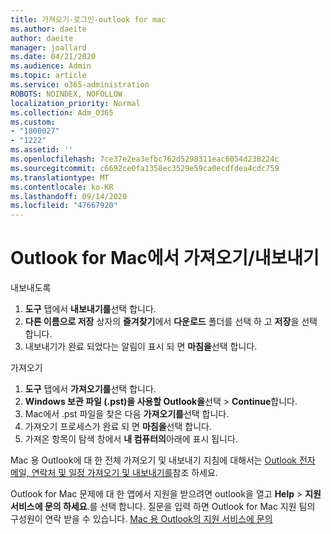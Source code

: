 ```yaml
---
title: 가져오기-로그인-outlook for mac
ms.author: daeite
author: daeite
manager: joallard
ms.date: 04/21/2020
ms.audience: Admin
ms.topic: article
ms.service: o365-administration
ROBOTS: NOINDEX, NOFOLLOW
localization_priority: Normal
ms.collection: Adm_O365
ms.custom:
- "1800027"
- "1222"
ms.assetid: ''
ms.openlocfilehash: 7ce37e2ea3efbc762d5298311eac6054d238224c
ms.sourcegitcommit: c6692ce0fa1358ec3529e59ca0ecdfdea4cdc759
ms.translationtype: MT
ms.contentlocale: ko-KR
ms.lasthandoff: 09/14/2020
ms.locfileid: "47667920"
---
```

# <a name="importexport-in-outlook-for-mac"></a>Outlook for Mac에서 가져오기/내보내기 

내보내도록
1. **도구** 탭에서 **내보내기를**선택 합니다.
2. **다른 이름으로 저장** 상자의 **즐겨찾기**에서 **다운로드** 폴더를 선택 하 고 **저장**을 선택 합니다.
3. 내보내기가 완료 되었다는 알림이 표시 되 면 **마침을**선택 합니다.

가져오기
1. **도구** 탭에서 **가져오기를**선택 합니다.
2. **Windows 보관 파일 (.pst)을 사용할 Outlook을**선택  >  **Continue**합니다.
3. Mac에서 .pst 파일을 찾은 다음 **가져오기를**선택 합니다.
4. 가져오기 프로세스가 완료 되 면 **마침을**선택 합니다.
5. 가져온 항목이 탐색 창에서 **내 컴퓨터의**아래에 표시 됩니다.

Mac 용 Outlook에 대 한 전체 가져오기 및 내보내기 지침에 대해서는 [Outlook 전자 메일, 연락처 및 일정 가져오기 및 내보내기를](https://support.office.com/article/92577192-3881-4502-b79d-c3bbada6c8ef#ID0EAACAAA=Mac)참조 하세요. 

Outlook for Mac 문제에 대 한 앱에서 지원을 받으려면 outlook을 열고 **Help**  >  **지원 서비스에 문의 하세요**.를 선택 합니다. 질문을 입력 하면 Outlook for Mac 지원 팀의 구성원이 연락 받을 수 있습니다. [Mac 용 Outlook의 지원 서비스에 문의](https://go.microsoft.com/fwlink/?linkid=2002400&clcid=0x409)